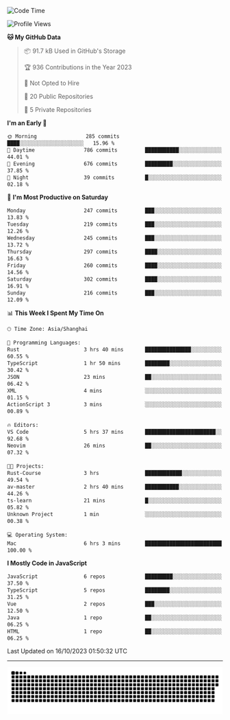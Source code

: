 <!--
<picture>
  <source
    srcset="https://github-readme-stats.vercel.app/api?username=kevinxft&show_icons=true&theme=dark"
    media="(prefers-color-scheme: dark)"
  />
  <source
    srcset="https://github-readme-stats.vercel.app/api?username=kevinxft&show_icons=true"
    media="(prefers-color-scheme: light), (prefers-color-scheme: no-preference)"
  />
  <img src="https://github-readme-stats.vercel.app/api?username=kevinxft&show_icons=true" />
</picture>
-->

<!--START_SECTION:waka-->
![Code Time](http://img.shields.io/badge/Code%20Time-1%2C265%20hrs%2049%20mins-blue)

![Profile Views](http://img.shields.io/badge/Profile%20Views-5-blue)

**🐱 My GitHub Data** 

> 📦 91.7 kB Used in GitHub's Storage 
 > 
> 🏆 936 Contributions in the Year 2023
 > 
> 🚫 Not Opted to Hire
 > 
> 📜 20 Public Repositories 
 > 
> 🔑 5 Private Repositories 
 > 
**I'm an Early 🐤** 

```text
🌞 Morning                285 commits         ████░░░░░░░░░░░░░░░░░░░░░   15.96 % 
🌆 Daytime                786 commits         ███████████░░░░░░░░░░░░░░   44.01 % 
🌃 Evening                676 commits         █████████░░░░░░░░░░░░░░░░   37.85 % 
🌙 Night                  39 commits          █░░░░░░░░░░░░░░░░░░░░░░░░   02.18 % 
```
📅 **I'm Most Productive on Saturday** 

```text
Monday                   247 commits         ███░░░░░░░░░░░░░░░░░░░░░░   13.83 % 
Tuesday                  219 commits         ███░░░░░░░░░░░░░░░░░░░░░░   12.26 % 
Wednesday                245 commits         ███░░░░░░░░░░░░░░░░░░░░░░   13.72 % 
Thursday                 297 commits         ████░░░░░░░░░░░░░░░░░░░░░   16.63 % 
Friday                   260 commits         ████░░░░░░░░░░░░░░░░░░░░░   14.56 % 
Saturday                 302 commits         ████░░░░░░░░░░░░░░░░░░░░░   16.91 % 
Sunday                   216 commits         ███░░░░░░░░░░░░░░░░░░░░░░   12.09 % 
```


📊 **This Week I Spent My Time On** 

```text
🕑︎ Time Zone: Asia/Shanghai

💬 Programming Languages: 
Rust                     3 hrs 40 mins       ███████████████░░░░░░░░░░   60.55 % 
TypeScript               1 hr 50 mins        ████████░░░░░░░░░░░░░░░░░   30.42 % 
JSON                     23 mins             ██░░░░░░░░░░░░░░░░░░░░░░░   06.42 % 
XML                      4 mins              ░░░░░░░░░░░░░░░░░░░░░░░░░   01.15 % 
ActionScript 3           3 mins              ░░░░░░░░░░░░░░░░░░░░░░░░░   00.89 % 

🔥 Editors: 
VS Code                  5 hrs 37 mins       ███████████████████████░░   92.68 % 
Neovim                   26 mins             ██░░░░░░░░░░░░░░░░░░░░░░░   07.32 % 

🐱‍💻 Projects: 
Rust-Course              3 hrs               ████████████░░░░░░░░░░░░░   49.54 % 
av-master                2 hrs 40 mins       ███████████░░░░░░░░░░░░░░   44.26 % 
ts-learn                 21 mins             █░░░░░░░░░░░░░░░░░░░░░░░░   05.82 % 
Unknown Project          1 min               ░░░░░░░░░░░░░░░░░░░░░░░░░   00.38 % 

💻 Operating System: 
Mac                      6 hrs 3 mins        █████████████████████████   100.00 % 
```

**I Mostly Code in JavaScript** 

```text
JavaScript               6 repos             █████████░░░░░░░░░░░░░░░░   37.50 % 
TypeScript               5 repos             ████████░░░░░░░░░░░░░░░░░   31.25 % 
Vue                      2 repos             ███░░░░░░░░░░░░░░░░░░░░░░   12.50 % 
Java                     1 repo              ██░░░░░░░░░░░░░░░░░░░░░░░   06.25 % 
HTML                     1 repo              ██░░░░░░░░░░░░░░░░░░░░░░░   06.25 % 
```




 Last Updated on 16/10/2023 01:50:32 UTC
<!--END_SECTION:waka-->

---

<picture>
  <source media="(prefers-color-scheme: dark)" srcset="https://raw.githubusercontent.com/kevinxft/kevinxft/output/github-contribution-grid-snake-dark.svg">
  <source media="(prefers-color-scheme: light)" srcset="https://raw.githubusercontent.com/kevinxft/kevinxft/output/github-contribution-grid-snake.svg">
  <img alt="github contribution grid snake animation" src="https://raw.githubusercontent.com/kevinxft/kevinxft/output/github-contribution-grid-snake.svg">
</picture>